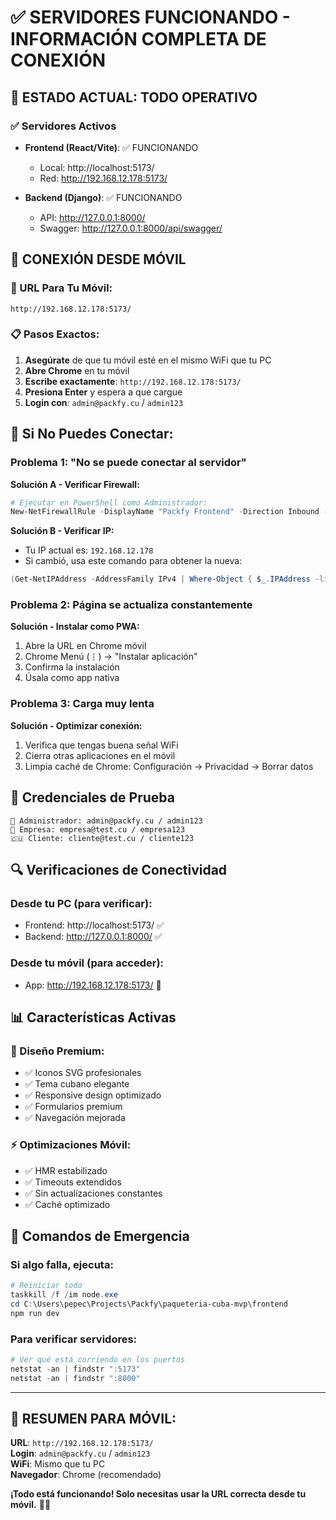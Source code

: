 # ✅ SERVIDORES FUNCIONANDO - INFORMACIÓN COMPLETA DE CONEXIÓN

## 🚀 ESTADO ACTUAL: TODO OPERATIVO

### ✅ Servidores Activos
- **Frontend (React/Vite)**: ✅ FUNCIONANDO
  - Local: http://localhost:5173/
  - Red: http://192.168.12.178:5173/
  
- **Backend (Django)**: ✅ FUNCIONANDO  
  - API: http://127.0.0.1:8000/
  - Swagger: http://127.0.0.1:8000/api/swagger/

## 📱 CONEXIÓN DESDE MÓVIL

### 🎯 URL Para Tu Móvil:
```
http://192.168.12.178:5173/
```

### 📋 Pasos Exactos:
1. **Asegúrate** de que tu móvil esté en el mismo WiFi que tu PC
2. **Abre Chrome** en tu móvil
3. **Escribe exactamente**: `http://192.168.12.178:5173/`
4. **Presiona Enter** y espera a que cargue
5. **Login con**: `admin@packfy.cu` / `admin123`

## 🔧 Si No Puedes Conectar:

### Problema 1: "No se puede conectar al servidor"
**Solución A - Verificar Firewall:**
```powershell
# Ejecutar en PowerShell como Administrador:
New-NetFirewallRule -DisplayName "Packfy Frontend" -Direction Inbound -Protocol TCP -LocalPort 5173 -Action Allow
```

**Solución B - Verificar IP:**
- Tu IP actual es: `192.168.12.178`
- Si cambió, usa este comando para obtener la nueva:
```powershell
(Get-NetIPAddress -AddressFamily IPv4 | Where-Object { $_.IPAddress -like "192.168.*" }).IPAddress
```

### Problema 2: Página se actualiza constantemente
**Solución - Instalar como PWA:**
1. Abre la URL en Chrome móvil
2. Chrome Menú (⋮) → "Instalar aplicación"
3. Confirma la instalación
4. Úsala como app nativa

### Problema 3: Carga muy lenta
**Solución - Optimizar conexión:**
1. Verifica que tengas buena señal WiFi
2. Cierra otras aplicaciones en el móvil
3. Limpia caché de Chrome: Configuración → Privacidad → Borrar datos

## 🧪 Credenciales de Prueba

```
👑 Administrador: admin@packfy.cu / admin123
🏢 Empresa: empresa@test.cu / empresa123  
🇨🇺 Cliente: cliente@test.cu / cliente123
```

## 🔍 Verificaciones de Conectividad

### Desde tu PC (para verificar):
- Frontend: http://localhost:5173/ ✅
- Backend: http://127.0.0.1:8000/ ✅

### Desde tu móvil (para acceder):
- App: http://192.168.12.178:5173/ 📱

## 📊 Características Activas

### 🎨 Diseño Premium:
- ✅ Iconos SVG profesionales
- ✅ Tema cubano elegante
- ✅ Responsive design optimizado
- ✅ Formularios premium
- ✅ Navegación mejorada

### ⚡ Optimizaciones Móvil:
- ✅ HMR estabilizado
- ✅ Timeouts extendidos  
- ✅ Sin actualizaciones constantes
- ✅ Caché optimizado

## 🚨 Comandos de Emergencia

### Si algo falla, ejecuta:
```powershell
# Reiniciar todo
taskkill /f /im node.exe
cd C:\Users\pepec\Projects\Packfy\paqueteria-cuba-mvp\frontend
npm run dev
```

### Para verificar servidores:
```powershell
# Ver qué está corriendo en los puertos
netstat -an | findstr ":5173"
netstat -an | findstr ":8000"
```

---

## 🎯 RESUMEN PARA MÓVIL:

**URL**: `http://192.168.12.178:5173/`  
**Login**: `admin@packfy.cu` / `admin123`  
**WiFi**: Mismo que tu PC  
**Navegador**: Chrome (recomendado)

**¡Todo está funcionando! Solo necesitas usar la URL correcta desde tu móvil.** 📱✨
